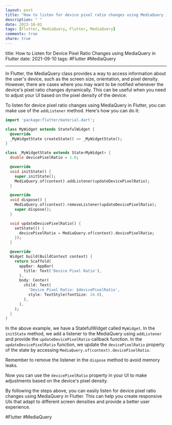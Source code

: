 ```yaml
---
layout: post
title: "How to listen for device pixel ratio changes using MediaQuery in Flutter?"
description: " "
date: 2023-10-01
tags: [Flutter, MediaQuery, Flutter, MediaQuery]
comments: true
share: true
---
```

title: How to Listen for Device Pixel Ratio Changes using MediaQuery in Flutter
date: 2021-09-10
tags: #Flutter #MediaQuery

---

In Flutter, the MediaQuery class provides a way to access information about the user's device, such as the screen size, orientation, and pixel density. However, there are cases where you may want to be notified whenever the device's pixel ratio changes dynamically. This can be useful when you need to adjust your UI based on the pixel density of the device.

To listen for device pixel ratio changes using MediaQuery in Flutter, you can make use of the `addListener` method. Here's how you can do it:

```dart
import 'package:flutter/material.dart';

class MyWidget extends StatefulWidget {
  @override
  _MyWidgetState createState() => _MyWidgetState();
}

class _MyWidgetState extends State<MyWidget> {
  double devicePixelRatio = 1.0;

  @override
  void initState() {
    super.initState();
    MediaQuery.of(context).addListener(updateDevicePixelRatio);
  }

  @override
  void dispose() {
    MediaQuery.of(context).removeListener(updateDevicePixelRatio);
    super.dispose();
  }

  void updateDevicePixelRatio() {
    setState(() {
      devicePixelRatio = MediaQuery.of(context).devicePixelRatio;
    });
  }

  @override
  Widget build(BuildContext context) {
    return Scaffold(
      appBar: AppBar(
        title: Text('Device Pixel Ratio'),
      ),
      body: Center(
        child: Text(
          'Device Pixel Ratio: $devicePixelRatio',
          style: TextStyle(fontSize: 24.0),
        ),
      ),
    );
  }
}
```

In the above example, we have a StatefulWidget called `MyWidget`. In the `initState` method, we add a listener to the MediaQuery using `addListener` and provide the `updateDevicePixelRatio` callback function. In the `updateDevicePixelRatio` function, we update the `devicePixelRatio` property of the state by accessing `MediaQuery.of(context).devicePixelRatio`. 

Remember to remove the listener in the `dispose` method to avoid memory leaks.

Now you can use the `devicePixelRatio` property in your UI to make adjustments based on the device's pixel density.

By following the steps above, you can easily listen for device pixel ratio changes using MediaQuery in Flutter. This can help you create responsive UIs that adapt to different screen densities and provide a better user experience.

#Flutter #MediaQuery